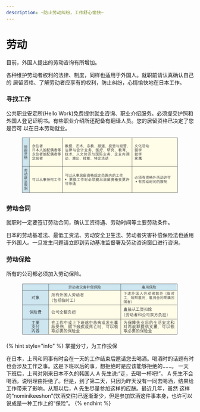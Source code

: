 ```yaml
---
description: ~防止劳动纠纷，工作舒心愉快~
---
```


# 劳动

目前，外国人提出的劳动咨询有所增加。

各种维护劳动者权利的法律、制度，同样也适用于外国人。就职前请认真确认自己的 居留资格、了解劳动者应享有的权利，防止纠纷，心情愉快地在日本工作。

### 寻找工作

公共职业安定所(Hello Work)免费提供就业咨询、职业介绍服务。必须提交护照和外国人登记证明书。有些职业介绍所还配备有翻译人员。您的居留资格已决定了您是否可 以在日本劳动就业。

<figure><img src="../../.gitbook/assets/スクリーンショット 2023-08-21 19.46.42.png" alt=""><figcaption></figcaption></figure>

### 劳动合同

就职时一定要签订劳动合同，确认工资待遇、劳动时间等主要劳动条件。&#x20;

日本的劳动基准法、最低工资法、劳动安全卫生法、劳动者灾害补偿保险法也适用于外国人。一旦发生问题请立即到劳动基准监督署及劳动咨询窗口进行咨询。

### 劳动保险

所有的公司都必须加入劳动保险。

<figure><img src="../../.gitbook/assets/スクリーンショット 2023-08-21 19.48.26.png" alt=""><figcaption></figcaption></figure>

{% hint style="info" %}
掌握分寸，为工作投保

在日本，上司和同事有时会在一天的工作结束后邀请您去喝酒。喝酒时的话题有时也会涉及工作之事。这是下班以后的事，想拒绝时是应该能够拒绝的......。 一天下班后，上司对刚来日本不久的韩国人 A 先生说:“走，去喝一杯吧!”。 A 先生不会喝酒，说明理由拒绝了。但是，到了第二天，只因为昨天没有一同去喝酒，结果给工作带来了影响。从那以后，A 先生尽量参加这样的应酬。最近几年，虽然 这样的“nominikeeshon”(饮酒交往)已逐渐渐少，但是参加饮酒这件事本身，也许可以说成是一种工作上的“保险”。
{% endhint %}
